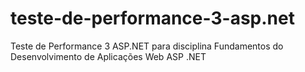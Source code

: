 # teste-de-performance-3-asp.net
Teste de Performance 3 ASP.NET para disciplina Fundamentos do Desenvolvimento de Aplicações Web ASP .NET
